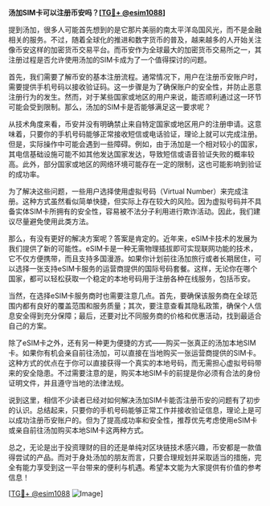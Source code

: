 **汤加SIM卡可以注册币安吗？[[TG💪+ @esim1088](https://t.me/s/esim1088)]**

提到汤加，很多人可能首先想到的是它那片美丽的南太平洋岛国风光，而不是金融相关的服务。不过，随着全球化的推进和数字货币的普及，越来越多的人开始关注像币安这样的加密货币交易平台。而币安作为全球最大的加密货币交易所之一，其注册过程是否允许使用汤加的SIM卡成为了一个值得探讨的问题。

首先，我们需要了解币安的基本注册流程。通常情况下，用户在注册币安账户时，需要提供手机号码以接收验证码。这一步骤是为了确保账户的安全性，并防止恶意注册行为的发生。然而，对于某些国家或地区的用户来说，能否顺利通过这一环节可能会受到限制。那么，汤加的SIM卡是否能够满足这一要求呢？

从技术角度来看，币安并没有明确禁止来自特定国家或地区用户的注册申请。这意味着，只要你的手机号码能够正常接收短信或电话验证，理论上就可以完成注册。但是，实际操作中可能会遇到一些障碍。例如，由于汤加是一个相对较小的国家，其电信基础设施可能不如其他发达国家发达，导致短信或语音验证失败的概率较高。此外，部分国家或地区的网络环境可能存在一定的限制，这也可能影响到验证的成功率。

为了解决这些问题，一些用户选择使用虚拟号码（Virtual Number）来完成注册。这种方式虽然看似简单快捷，但实际上存在较大的风险。因为虚拟号码并不具备实体SIM卡所拥有的安全性，容易被不法分子利用进行欺诈活动。因此，我们建议尽量避免使用此类方法。

那么，有没有更好的解决方案呢？答案是肯定的。近年来，eSIM卡技术的发展为我们提供了新的可能性。eSIM卡是一种无需物理插拔即可实现联网功能的技术，它不仅方便携带，而且支持多国漫游。如果你计划前往汤加旅行或者长期居住，可以选择一张支持eSIM卡服务的运营商提供的国际号码套餐。这样，无论你在哪个国家，都可以轻松获取一个稳定的本地号码用于注册各种在线服务，包括币安。

当然，在选择eSIM卡服务商时也需要注意几点。首先，要确保该服务商在全球范围内都有良好的覆盖范围和服务质量；其次，要注意查看其隐私政策，确保个人信息安全得到充分保障；最后，还要对比不同服务商的价格和优惠活动，找到最适合自己的方案。

除了eSIM卡之外，还有另一种更为便捷的方式——购买一张真正的汤加本地SIM卡。如果你有机会亲自前往汤加，可以直接在当地购买一张运营商提供的SIM卡。这种方式的优点在于你可以直接获得一个真实的本地号码，而无需担心虚拟号码带来的安全隐患。不过需要注意的是，购买本地SIM卡的前提是你必须有合法的身份证明文件，并且遵守当地的法律法规。

说到这里，相信不少读者已经对如何解决汤加SIM卡能否注册币安的问题有了初步的认识。总结起来，只要你的手机号码能够正常工作并接收验证信息，理论上是可以成功注册币安账户的。但为了提高成功率和安全性，推荐优先考虑使用eSIM卡或亲自前往汤加购买本地SIM卡这两种方式。

总之，无论是出于投资理财的目的还是单纯对区块链技术感兴趣，币安都是一款值得尝试的产品。而对于身处汤加的朋友而言，只要合理规划并采取适当的措施，完全有能力享受到这一平台带来的便利与机遇。希望本文能为大家提供有价值的参考信息！

[[TG💪+ @esim1088](https://t.me/s/esim1088) ![Image](https://i.postimg.cc/4NQfJmqS/Snipaste-2025-05-13-00-14-12.png)]